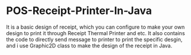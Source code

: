 # POS-Receipt-Printer-In-Java
It is a basic design of receipt, which you can configure to make your own design to print it through Receipt Thermal Printer and etc. It also contains the code to directly send message to printer to print the specific desgin, and i use Graphic2D class to make the design of the receipt in Java.
